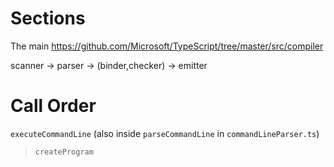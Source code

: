 # Sections 
The main https://github.com/Microsoft/TypeScript/tree/master/src/compiler

scanner -> parser -> (binder,checker)  -> emitter 

# Call Order

`executeCommandLine` (also inside `parseCommandLine` in `commandLineParser.ts`) 
> `createProgram`
> 
